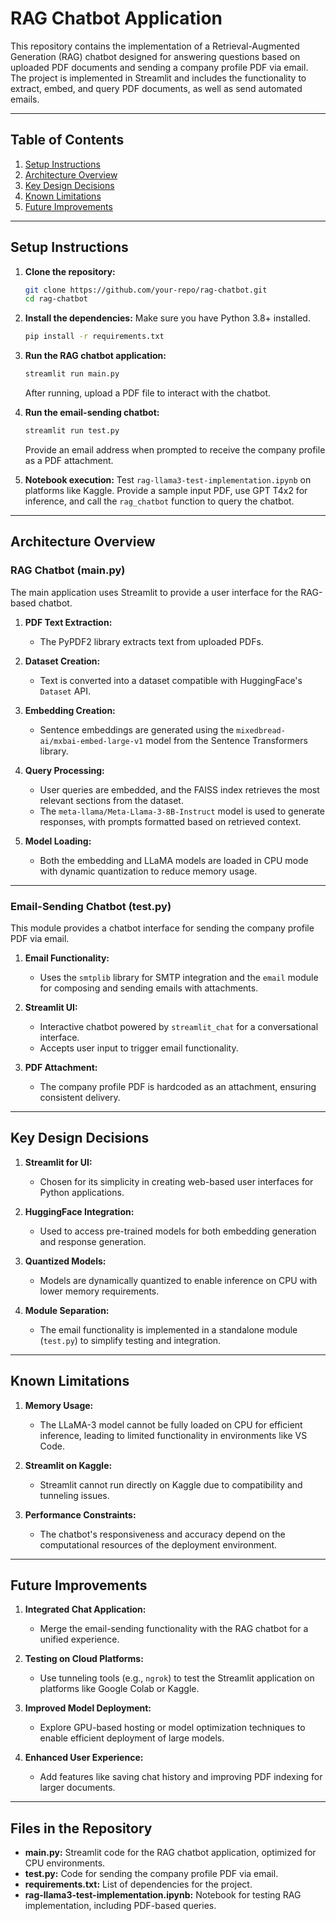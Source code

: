 # RAG Chatbot Application

This repository contains the implementation of a Retrieval-Augmented Generation (RAG) chatbot designed for answering questions based on uploaded PDF documents and sending a company profile PDF via email. The project is implemented in Streamlit and includes the functionality to extract, embed, and query PDF documents, as well as send automated emails.

---

## Table of Contents
1. [Setup Instructions](#setup-instructions)
2. [Architecture Overview](#architecture-overview)
3. [Key Design Decisions](#key-design-decisions)
4. [Known Limitations](#known-limitations)
5. [Future Improvements](#future-improvements)

---

## Setup Instructions

1. **Clone the repository:**
   ```bash
   git clone https://github.com/your-repo/rag-chatbot.git
   cd rag-chatbot
   ```

2. **Install the dependencies:**
   Make sure you have Python 3.8+ installed.
   ```bash
   pip install -r requirements.txt
   ```

3. **Run the RAG chatbot application:**
   ```bash
   streamlit run main.py
   ```
   After running, upload a PDF file to interact with the chatbot.

4. **Run the email-sending chatbot:**
   ```bash
   streamlit run test.py
   ```
   Provide an email address when prompted to receive the company profile as a PDF attachment.

5. **Notebook execution:**
   Test `rag-llama3-test-implementation.ipynb` on platforms like Kaggle. Provide a sample input PDF, use GPT T4x2 for inference, and call the `rag_chatbot` function to query the chatbot.

---

## Architecture Overview

### RAG Chatbot (main.py)
The main application uses Streamlit to provide a user interface for the RAG-based chatbot.

1. **PDF Text Extraction:**
   - The PyPDF2 library extracts text from uploaded PDFs.

2. **Dataset Creation:**
   - Text is converted into a dataset compatible with HuggingFace's `Dataset` API.

3. **Embedding Creation:**
   - Sentence embeddings are generated using the `mixedbread-ai/mxbai-embed-large-v1` model from the Sentence Transformers library.

4. **Query Processing:**
   - User queries are embedded, and the FAISS index retrieves the most relevant sections from the dataset.
   - The `meta-llama/Meta-Llama-3-8B-Instruct` model is used to generate responses, with prompts formatted based on retrieved context.

5. **Model Loading:**
   - Both the embedding and LLaMA models are loaded in CPU mode with dynamic quantization to reduce memory usage.

---

### Email-Sending Chatbot (test.py)
This module provides a chatbot interface for sending the company profile PDF via email.

1. **Email Functionality:**
   - Uses the `smtplib` library for SMTP integration and the `email` module for composing and sending emails with attachments.

2. **Streamlit UI:**
   - Interactive chatbot powered by `streamlit_chat` for a conversational interface.
   - Accepts user input to trigger email functionality.

3. **PDF Attachment:**
   - The company profile PDF is hardcoded as an attachment, ensuring consistent delivery.

---

## Key Design Decisions

1. **Streamlit for UI:**
   - Chosen for its simplicity in creating web-based user interfaces for Python applications.

2. **HuggingFace Integration:**
   - Used to access pre-trained models for both embedding generation and response generation.

3. **Quantized Models:**
   - Models are dynamically quantized to enable inference on CPU with lower memory requirements.

4. **Module Separation:**
   - The email functionality is implemented in a standalone module (`test.py`) to simplify testing and integration.

---

## Known Limitations

1. **Memory Usage:**
   - The LLaMA-3 model cannot be fully loaded on CPU for efficient inference, leading to limited functionality in environments like VS Code.

2. **Streamlit on Kaggle:**
   - Streamlit cannot run directly on Kaggle due to compatibility and tunneling issues.

3. **Performance Constraints:**
   - The chatbot's responsiveness and accuracy depend on the computational resources of the deployment environment.

---

## Future Improvements

1. **Integrated Chat Application:**
   - Merge the email-sending functionality with the RAG chatbot for a unified experience.

2. **Testing on Cloud Platforms:**
   - Use tunneling tools (e.g., `ngrok`) to test the Streamlit application on platforms like Google Colab or Kaggle.

3. **Improved Model Deployment:**
   - Explore GPU-based hosting or model optimization techniques to enable efficient deployment of large models.

4. **Enhanced User Experience:**
   - Add features like saving chat history and improving PDF indexing for larger documents.

---

## Files in the Repository

- **main.py:** Streamlit code for the RAG chatbot application, optimized for CPU environments.
- **test.py:** Code for sending the company profile PDF via email.
- **requirements.txt:** List of dependencies for the project.
- **rag-llama3-test-implementation.ipynb:** Notebook for testing RAG implementation, including PDF-based queries.

